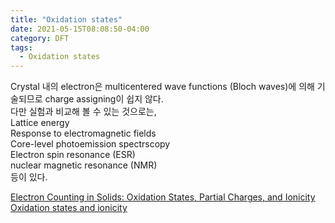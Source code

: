 ```yaml
---
title: "Oxidation states"
date: 2021-05-15T08:08:50-04:00
category: DFT
tags:
  - Oxidation states
---
```



Crystal 내의 electron은 multicentered wave functions (Bloch waves)에 의해 기술되므로 charge assigning이 쉽지 않다.  
다만 실험과 비교해 볼 수 있는 것으로는,  
Lattice energy  
Response to electromagnetic fields  
Core-level photoemission spectrscopy  
Electron spin resonance (ESR)  
nuclear magnetic resonance (NMR)  
등이 있다.  

[Electron Counting in Solids: Oxidation States, Partial Charges, and Ionicity](https://pubs.acs.org/doi/10.1021/acs.jpclett.7b00809)  
[Oxidation states and ionicity](https://www.nature.com/articles/s41563-018-0165-7)  
